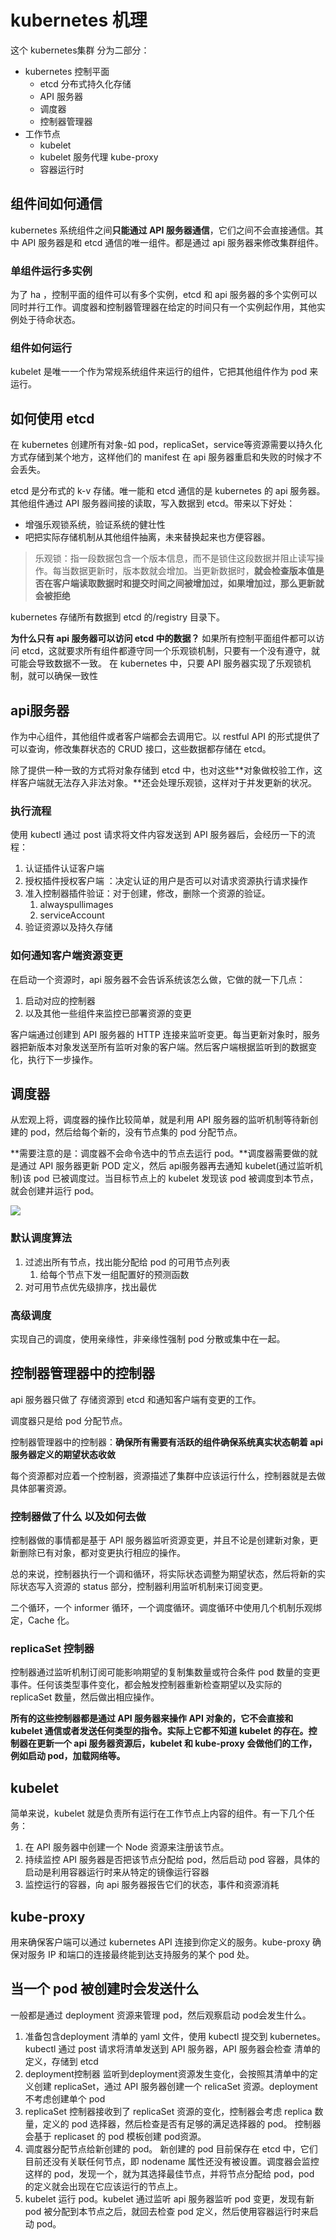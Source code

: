 # kubernetes 机理

这个 kubernetes集群 分为二部分：
- kubernetes 控制平面
    - etcd 分布式持久化存储
    - API 服务器
    - 调度器
    - 控制器管理器
- 工作节点
    - kubelet
    - kubelet 服务代理 kube-proxy
    - 容器运行时      

## 组件间如何通信
kubernetes 系统组件之间**只能通过 API 服务器通信**，它们之间不会直接通信。其中 API 服务器是和 etcd 通信的唯一组件。都是通过 api 服务器来修改集群组件。

### 单组件运行多实例
为了 ha ，控制平面的组件可以有多个实例，etcd 和 api 服务器的多个实例可以同时并行工作。调度器和控制器管理器在给定的时间只有一个实例起作用，其他实例处于待命状态。

    
### 组件如何运行

kubelet 是唯一一个作为常规系统组件来运行的组件，它把其他组件作为 pod 来运行。 

## 如何使用 etcd
在 kubernetes 创建所有对象-如 pod，replicaSet，service等资源需要以持久化方式存储到某个地方，这样他们的 manifest 在 api 服务器重启和失败的时候才不会丢失。

etcd 是分布式的 k-v 存储。唯一能和 etcd 通信的是 kubernetes 的 api 服务器。其他组件通过 API 服务器间接的读取，写入数据到 etcd。带来以下好处：
- 增强乐观锁系统，验证系统的健壮性
- 吧把实际存储机制从其他组件抽离，未来替换起来也方便容器。
> 乐观锁：指一段数据包含一个版本信息，而不是锁住这段数据并阻止读写操作。每当数据更新时，版本数就会增加。当更新数据时，**就会检查版本值是否在客户端读取数据时和提交时间之间被增加过，如果增加过，那么更新就会被拒绝**

kubernetes 存储所有数据到 etcd 的/registry 目录下。


**为什么只有 api 服务器可以访问 etcd 中的数据？**
如果所有控制平面组件都可以访问 etcd，这就要求所有组件都遵守同一个乐观锁机制，只要有一个没有遵守，就可能会导致数据不一致。 在 kubernetes 中，只要 API 服务器实现了乐观锁机制，就可以确保一致性

## api服务器
作为中心组件，其他组件或者客户端都会去调用它。以 restful API 的形式提供了可以查询，修改集群状态的 CRUD 接口，这些数据都存储在 etcd。

除了提供一种一致的方式将对象存储到 etcd 中，也对这些**对象做校验工作，这样客户端就无法存入非法对象。**还会处理乐观锁，这样对于并发更新的状况。

### 执行流程
使用 kubectl 通过 post 请求将文件内容发送到 API 服务器后，会经历一下的流程：
1. 认证插件认证客户端
2. 授权插件授权客户端 ：决定认证的用户是否可以对请求资源执行请求操作
3. 准入控制器插件验证：对于创建，修改，删除一个资源的验证。
    1. alwayspullimages
    2. serviceAccount
4. 验证资源以及持久存储

### 如何通知客户端资源变更

在启动一个资源时，api 服务器不会告诉系统该怎么做，它做的就一下几点：
1. 启动对应的控制器
2. 以及其他一些组件来监控已部署资源的变更

客户端通过创建到 API 服务器的 HTTP 连接来监听变更。每当更新对象时，服务器把新版本对象发送至所有监听对象的客户端。然后客户端根据监听到的数据变化，执行下一步操作。

## 调度器
从宏观上将，调度器的操作比较简单，就是利用 API 服务器的监听机制等待新创建的 pod，然后给每个新的，没有节点集的 pod 分配节点。

**需要注意的是：调度器不会命令选中的节点去运行 pod。**调度器需要做的就是通过 API 服务器更新 POD 定义，然后 api服务器再去通知 kubelet(通过监听机制)该 pod 已被调度过。当目标节点上的 kubelet 发现该 pod 被调度到本节点，就会创建并运行 pod。

![](https://static001.geekbang.org/resource/image/90/9b/90343a090a8242ad46d2f82cb6b99b9b.png)
### 默认调度算法
1. 过滤出所有节点，找出能分配给 pod 的可用节点列表
    1. 给每个节点下发一组配置好的预测函数
2. 对可用节点优先级排序，找出最优

### 高级调度
实现自己的调度，使用亲缘性，非亲缘性强制 pod 分散或集中在一起。

## 控制器管理器中的控制器
    
api 服务器只做了 存储资源到 etcd 和通知客户端有变更的工作。

调度器只是给 pod 分配节点。

控制器管理器中的控制器：**确保所有需要有活跃的组件确保系统真实状态朝着 api服务器定义的期望状态收敛**

每个资源都对应着一个控制器，资源描述了集群中应该运行什么，控制器就是去做具体部署资源。

### 控制器做了什么 以及如何去做
控制器做的事情都是基于 API 服务器监听资源变更，并且不论是创建新对象，更新删除已有对象，都对变更执行相应的操作。

总的来说，控制器执行一个调和循环，将实际状态调整为期望状态，然后将新的实际状态写入资源的 status 部分，控制器利用监听机制来订阅变更。

二个循环，一个 informer 循环，一个调度循环。调度循环中使用几个机制乐观绑定，Cache 化。

### replicaSet 控制器
控制器通过监听机制订阅可能影响期望的复制集数量或符合条件 pod 数量的变更事件。任何该类型事件变化，都会触发控制器重新检查期望以及实际的 replicaSet 数量，然后做出相应操作。


**所有的这些控制器都是通过 API 服务器来操作 API 对象的，它不会直接和 kubelet 通信或者发送任何类型的指令。实际上它都不知道 kubelet 的存在。控制器在更新一个 api 服务器资源后，kubelet 和 kube-proxy 会做他们的工作，例如启动 pod，加载网络等。**

## kubelet
简单来说，kubelet 就是负责所有运行在工作节点上内容的组件。有一下几个任务：
1. 在 API 服务器中创建一个 Node 资源来注册该节点。
2. 持续监控 API 服务器是否把该节点分配给 pod，然后启动 pod 容器，具体的启动是利用容器运行时来从特定的镜像运行容器
3. 监控运行的容器，向 api 服务器报告它们的状态，事件和资源消耗

## kube-proxy
用来确保客户端可以通过 kubernetes API 连接到你定义的服务。kube-proxy 确保对服务 IP 和端口的连接最终能到达支持服务的某个 pod 处。


## 当一个 pod 被创建时会发送什么
一般都是通过 deployment 资源来管理 pod，然后观察启动 pod会发生什么。

1. 准备包含deployment 清单的 yaml 文件，使用 kubectl 提交到 kubernetes。kubectl 通过 post 请求将清单发送到 API 服务器，API 服务器会检查 清单的定义，存储到 etcd
2. deployment控制器 监听到deployment资源发生变化，会按照其清单中的定义创建 replicaSet，通过 API 服务器创建一个 relicaSet 资源。deployment 不考虑创建单个 pod
3. replicaSet 控制器接收到了 replicaSet 资源的变化，控制器会考虑 replica 数量，定义的 pod 选择器，然后检查是否有足够的满足选择器的 pod。 控制器会基于 replicaset 的 pod 模板创建 pod资源。
4. 调度器分配节点给新创建的 pod。 新创建的 pod 目前保存在 etcd 中，它们目前还没有关联任何节点，即 nodename 属性还没有被设置。调度器会监控这样的 pod，发现一个，就为其选择最佳节点，并将节点分配给 pod，pod 的定义就会出现在它应该运行的节点上。
5. kubelet 运行 pod。kubelet 通过监听 api 服务器监听 pod 变更，发现有新 pod 被分配到本节点之后，就回去检查 pod 定义，然后使用容器运行时来启动 pod。